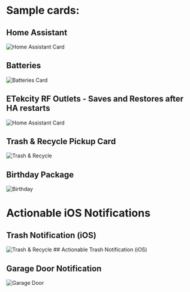 # Sample cards:

## Home Assistant
<img src="https://github.com/skalavala/smarthome/blob/master/packages/images/ha.jpg" alt="Home Assistant Card" />

## Batteries
<img src="https://github.com/skalavala/smarthome/blob/master/packages/images/batteries.jpg" alt="Batteries Card" />

## ETekcity RF Outlets - Saves and Restores after HA restarts
<img src="https://github.com/skalavala/smarthome/blob/master/packages/images/RF%20Switches.jpg" alt="Home Assistant Card" />

## Trash & Recycle Pickup Card
<img src="https://github.com/skalavala/smarthome/blob/master/packages/images/trash.jpg" alt="Trash & Recycle" />

## Birthday Package
<img src="https://github.com/skalavala/smarthome/blob/master/packages/images/birthday.png" alt="Birthday" />

# Actionable iOS Notifications

## Trash Notification (iOS) 
<img src="https://github.com/skalavala/smarthome/blob/master/packages/images/trash_recycle.jpg" alt="Trash & Recycle" />
## Actionable Trash Notification (iOS) 

## Garage Door Notification
<img src="https://github.com/skalavala/smarthome/blob/master/packages/images/garage_door.jpg" alt="Garage Door"/>

